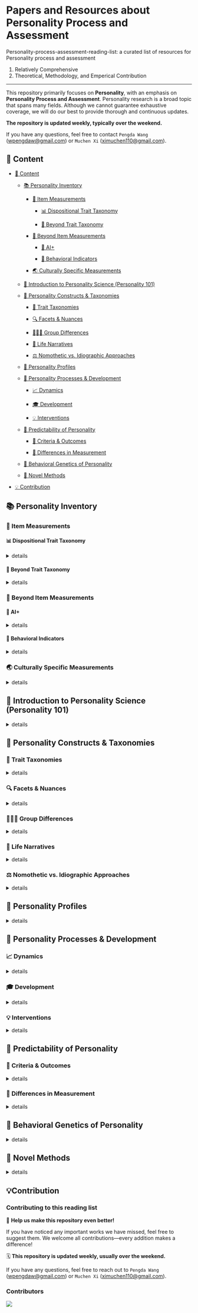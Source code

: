# Papers and Resources about Personality Process and Assessment

Personality-process-assessment-reading-list: a curated list of resources for Personality process and assessment

1. Relatively Comprehensive
2. Theoretical, Methodology, and Emperical Contribution

---

This repository primarily focuses on **Personality**, with an emphasis on **Personality Process and Assessment**. 
Personality research is a broad topic that spans many fields. 
Although we cannot guarantee exhaustive coverage, we will do our best to provide thorough and continuous updates. 

**The repository is updated weekly, typically over the weekend.** 

If you have any questions, feel free to contact `Pengda Wang` (wpengdaw@gmail.com) or `Muchen Xi` (ximuchen110@gmail.com).


## 📁 Content

- [📁 Content](#-content)

    - [📚 Personality Inventory](#-personality-inventory)

        - [🧾 Item Measurements](#-item-measurements)

            - [📊 Dispositional Trait Taxonomy](#-dispositional-trait-taxonomy)

            - [👤 Beyond Trait Taxonomy](#-beyond-trait-taxonomy)
    
        - [🧠 Beyond Item Measurements](#-beyond-item-measurements)

            - [🤖 AI+](#-ai)

            - [🔎 Behavioral Indicators](#-behavioral-indicators)


        - [🌏 Culturally Specific Measurements](#-culturally-specific-measurements)


    - [📝 Introduction to Personality Science (Personality 101)](#-introduction-to-personality-science-personality-101)
        <!-- David Funder; Brent Roberts; Gordon Allport -->


    - [🔬 Personality Constructs & Taxonomies](#-personality-constructs--taxonomies)

        - [🧭 Trait Taxonomies](#-trait-taxonomies)
    
        - [🔍 Facets & Nuances](#-facets--nuances)

        - [🧑‍🤝‍🧑 Group Differences](#-group-differences)

        - [📖 Life Narratives](#-life-narratives)

        - [⚖️ Nomothetic vs. Idiographic Approaches](#️-nomothetic-vs-idiographic-approaches)

    - [👥 Personality Profiles](#-personality-profiles)

    - [🔁 Personality Processes & Development](#-personality-processes--development)

        - [📈 Dynamics](#-dynamics)

        - [🎓 Development](#-development)

        - [💡 Interventions](#-interventions)

    - [🔮 Predictability of Personality](#-predictability-of-personality)

        - [🎯 Criteria & Outcomes](#-criteria--outcomes)

        - [📐 Differences in Measurement](#-differences-in-measurement)

    - [🧬 Behavioral Genetics of Personality](#-behavioral-genetics-of-personality)

    - [🧪 Novel Methods](#-novel-methods)
    
- [💡 Contribution](#contribution)




## 📚 Personality Inventory

### 🧾 Item Measurements

#### 📊 Dispositional Trait Taxonomy

<details>
<summary>details</summary>


</details>


#### 👤 Beyond Trait Taxonomy

<details>
<summary>details</summary>


</details>


### 🧠 Beyond Item Measurements

#### 🤖 AI+

<details>
<summary>details</summary>


</details>

#### 🔎 Behavioral Indicators

<details>
<summary>details</summary>


</details>


### 🌏 Culturally Specific Measurements

<details>
<summary>details</summary>


</details>






## 📝 Introduction to Personality Science (Personality 101)

<details>
<summary>details</summary>


</details>



## 🔬 Personality Constructs & Taxonomies

### 🧭 Trait Taxonomies

<details>
<summary>details</summary>


</details>

### 🔍 Facets & Nuances

<details>
<summary>details</summary>


</details>

### 🧑‍🤝‍🧑 Group Differences

<details>
<summary>details</summary>


</details>

### 📖 Life Narratives

<details>
<summary>details</summary>


</details>

### ⚖️ Nomothetic vs. Idiographic Approaches

<details>
<summary>details</summary>


</details>




## 👥 Personality Profiles

<details>
<summary>details</summary>


</details>




## 🔁 Personality Processes & Development

### 📈 Dynamics

<details>
<summary>details</summary>


</details>

### 🎓 Development

<details>
<summary>details</summary>


</details>

### 💡 Interventions

<details>
<summary>details</summary>


</details>



## 🔮 Predictability of Personality

### 🎯 Criteria & Outcomes

<details>
<summary>details</summary>


</details>

### 📐 Differences in Measurement

<details>
<summary>details</summary>


</details>




## 🧬 Behavioral Genetics of Personality

<details>
<summary>details</summary>


</details>


## 🧪 Novel Methods

<details>
<summary>details</summary>


</details>





## 💡Contribution

### Contributing to this reading list

🤲 **Help us make this repository even better!** 

If you have noticed any important works we have missed, feel free to suggest them. We welcome all contributions—every addition makes a difference!

🗓 **This repository is updated weekly, usually over the weekend.**

If you have any questions, feel free to reach out to `Pengda Wang` (wpengdaw@gmail.com) or `Muchen Xi` (ximuchen110@gmail.com).

### Contributors

<a href="https://github.com/wpengda/personality-assessment-reading-list/graphs/contributors">
  <img src="https://contrib.rocks/image?repo=wpengda/personality-assessment-reading-list" />
</a>
